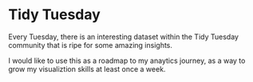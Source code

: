 # Tidy Tuesday 

<p> Every Tuesday, there is an interesting dataset within the Tidy Tuesday community that is ripe for some amazing insights.</p>
<p> I would like to use this as a roadmap to my anaytics journey, as a way to grow my visualiztion skills at least once a week. </p>
 
